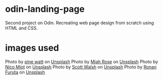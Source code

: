 # odin-landing-page
Second project on Odin. Recreating web page design from scratch using HTML and CSS.
# images used
Photo by <a href="https://unsplash.com/@pinewatt?utm_content=creditCopyText&utm_medium=referral&utm_source=unsplash">pine  watt</a> on <a href="https://unsplash.com/photos/aerial-shot-of-forest-2Hzmz15wGik?utm_content=creditCopyText&utm_medium=referral&utm_source=unsplash">Unsplash</a>
Photo by <a href="https://unsplash.com/@cagedbirdphotog?utm_content=creditCopyText&utm_medium=referral&utm_source=unsplash">Miah Rose</a> on <a href="https://unsplash.com/photos/a-small-rodent-eating-something-in-the-dirt-5yDWdLzQnHM?utm_content=creditCopyText&utm_medium=referral&utm_source=unsplash">Unsplash</a>
Photo by <a href="https://unsplash.com/@nicomiot?utm_content=creditCopyText&utm_medium=referral&utm_source=unsplash">Nico Miot</a> on <a href="https://unsplash.com/photos/bulk-on-ground-near-tree-GYumuBnTqKc?utm_content=creditCopyText&utm_medium=referral&utm_source=unsplash">Unsplash</a>
Photo by <a href="https://unsplash.com/@outsighted?utm_content=creditCopyText&utm_medium=referral&utm_source=unsplash">Scott Walsh</a> on <a href="https://unsplash.com/photos/brown-animal-on-green-grass-CQl3Y5bV6FA?utm_content=creditCopyText&utm_medium=referral&utm_source=unsplash">Unsplash</a>
Photo by <a href="https://unsplash.com/@ronan18?utm_content=creditCopyText&utm_medium=referral&utm_source=unsplash">Ronan Furuta</a> on <a href="https://unsplash.com/photos/white-and-yellow-owl-spread-wings-8hIErEH5pr0?utm_content=creditCopyText&utm_medium=referral&utm_source=unsplash">Unsplash</a>
